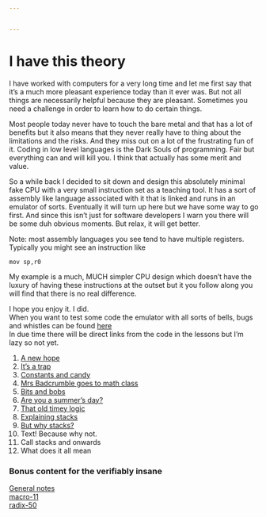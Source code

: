 ```yaml
---


---
```


<h1 id="i-have-this-theory">I have this theory</h1>
<p>I have worked with computers for a very long time and let me first say that it’s a much more pleasant experience today than it ever was. But not all things are necessarily helpful because they are pleasant. Sometimes you need a challenge in order to learn how to do certain things.</p>
<p>Most people today never have to touch the bare metal and that has a lot of benefits but it also means that they never really have to thing about the limitations and the risks. And they miss out on a lot of the frustrating fun of it. Coding in low level languages is the Dark Souls of programming. Fair but everything can and will kill you. I think that actually has some merit and value.</p>
<p>So a while back I decided to sit down and design this absolutely minimal fake CPU with a very small instruction set as a teaching tool. It has a sort of assembly like language associated with it that is linked and runs in an emulator of sorts. Eventually it will turn up here but we have some way to go first. And since this isn’t just for software developers I warn you there will be some duh obvious moments. But relax, it will get better.</p>
<p>Note: most assembly languages you see tend to have multiple registers. Typically you might see an instruction like</p>
<pre><code>mov sp,r0
</code></pre>
<p>My example is a much, MUCH simpler CPU design which doesn’t have the luxury of having these instructions at the outset but it you follow along you will find that there is no real difference.</p>
<p>I hope you enjoy it. I did.<br>
When you want  to test some code the emulator with all sorts of bells, bugs and whistles can be found <a href="/oldie/emu.html">here</a><br>
In due time there will be direct links from the code in the lessons but I’m lazy so not yet.</p>
<ol>
<li><a href="/oldie/part1.html">A new hope</a></li>
<li><a href="/oldie/logical1.html">It’s a trap</a></li>
<li><a href="/oldie/constants.html">Constants and candy</a></li>
<li><a href="/oldie/arithmetic.html">Mrs Badcrumble goes to math class</a></li>
<li><a href="/oldie/bitops.html">Bits and bobs</a></li>
<li><a href="/oldie/comparisons.html">Are you a summer’s day?</a></li>
<li><a href="/oldie/logical2.html">That old timey logic</a></li>
<li><a href="/oldie/stacks1.html">Explaining stacks</a></li>
<li><a href="/oldie/stacks2.html">But why stacks?</a></li>
<li>Text! Because why not.</li>
<li>Call stacks and onwards</li>
<li>What does it all mean</li>
</ol>
<h3 id="bonus-content-for-the-verifiably-insane">Bonus content for the verifiably insane</h3>
<p><a href="/oldie/general-notes.html">General notes</a><br>
<a href="/oldie/macro-11.html">macro-11</a><br>
<a href="/oldie/radix.html">radix-50</a></p>

